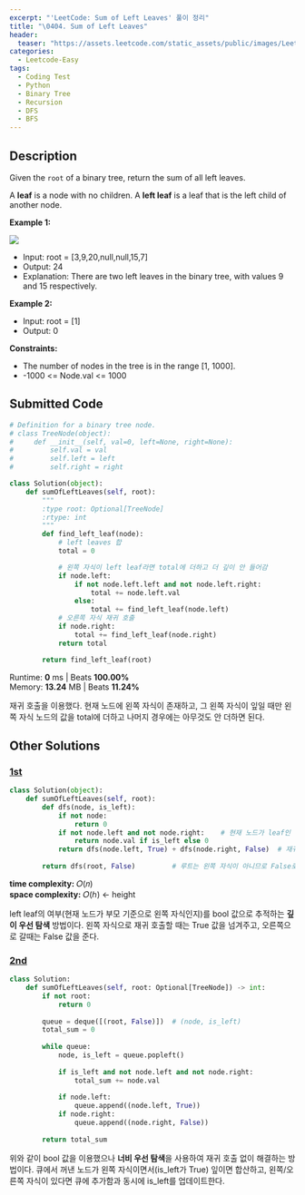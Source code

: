 ```yaml
---
excerpt: "'LeetCode: Sum of Left Leaves' 풀이 정리"
title: "\0404. Sum of Left Leaves"
header:
  teaser: "https://assets.leetcode.com/static_assets/public/images/LeetCode_Sharing.png"
categories:
  - Leetcode-Easy
tags:
  - Coding Test
  - Python
  - Binary Tree
  - Recursion
  - DFS
  - BFS
---
```


## <i class="fa-solid fa-file-lines"></i> Description

Given the `root` of a binary tree, return the sum of all left leaves.

A **leaf** is a node with no children. A **left leaf** is a leaf that is the left child of another node.

**Example 1:**

![](https://assets.leetcode.com/uploads/2021/04/08/leftsum-tree.jpg)

- Input: root = [3,9,20,null,null,15,7]
- Output: 24
- Explanation: There are two left leaves in the binary tree, with values 9 and 15 respectively.

**Example 2:**

- Input: root = [1]
- Output: 0

**Constraints:**

- The number of nodes in the tree is in the range [1, 1000].
- -1000 <= Node.val <= 1000

## <i class="fa-solid fa-cloud-arrow-up"></i> Submitted Code

```python
# Definition for a binary tree node.
# class TreeNode(object):
#     def __init__(self, val=0, left=None, right=None):
#         self.val = val
#         self.left = left
#         self.right = right

class Solution(object):
    def sumOfLeftLeaves(self, root):
        """
        :type root: Optional[TreeNode]
        :rtype: int
        """
        def find_left_leaf(node):
            # left leaves 합
            total = 0

            # 왼쪽 자식이 left leaf라면 total에 더하고 더 깊이 안 들어감
            if node.left:
                if not node.left.left and not node.left.right:
                    total += node.left.val
                else:
                    total += find_left_leaf(node.left)
            # 오른쪽 자식 재귀 호출
            if node.right:
                total += find_left_leaf(node.right)
            return total

        return find_left_leaf(root)
```
<i class="fa-solid fa-clock"></i> Runtime: **0** ms \| Beats **100.00%**    
<i class="fa-solid fa-memory"></i> Memory: **13.24** MB \| Beats **11.24%**

재귀 호출을 이용했다. 현재 노드에 왼쪽 자식이 존재하고, 그 왼쪽 자식이 잎일 때만 왼쪽 자식 노드의 값을 total에 더하고 나머지 경우에는 아무것도 안 더하면 된다.

## <i class="fa-solid fa-flask"></i> Other Solutions

### <a href="https://leetcode.com/problems/sum-of-left-leaves/solutions/6641945/master-tree-traversal-to-sum-left-leaves-n1sq/" target="_blank">1st</a>

```python
class Solution(object):
    def sumOfLeftLeaves(self, root):
        def dfs(node, is_left):
            if not node:
                return 0
            if not node.left and not node.right:    # 현재 노드가 leaf인 경우
                return node.val if is_left else 0
            return dfs(node.left, True) + dfs(node.right, False)  # 재귀 호출
        
        return dfs(root, False)         # 루트는 왼쪽 자식이 아니므로 False로 시작

```
<i class="fa-solid fa-clock"></i> **time complexity:** 𝑂(𝑛)    
<i class="fa-solid fa-memory"></i> **space complexity:** 𝑂(ℎ) ← height

left leaf의 여부(현재 노드가 부모 기준으로 왼쪽 자식인지)를 bool 값으로 추적하는 **깊이 우선 탐색** 방법이다. 왼쪽 자식으로 재귀 호출할 때는 True 값을 넘겨주고, 오른쪽으로 갈때는 False 값을 준다.

### <a href="" target="_blank">2nd</a>

```python
class Solution:
    def sumOfLeftLeaves(self, root: Optional[TreeNode]) -> int:
        if not root:
            return 0
        
        queue = deque([(root, False)])  # (node, is_left)
        total_sum = 0
        
        while queue:
            node, is_left = queue.popleft()
            
            if is_left and not node.left and not node.right:
                total_sum += node.val
            
            if node.left:
                queue.append((node.left, True))
            if node.right:
                queue.append((node.right, False))
        
        return total_sum
```
위와 같이 bool 값을 이용했으나 **너비 우선 탐색**을 사용하여 재귀 호출 없이 해결하는 방법이다. 큐에서 꺼낸 노드가 왼쪽 자식이면서(is_left가 True) 잎이면 합산하고, 왼쪽/오른쪽 자식이 있다면 큐에 추가함과 동시에 is_left를 업데이트한다.